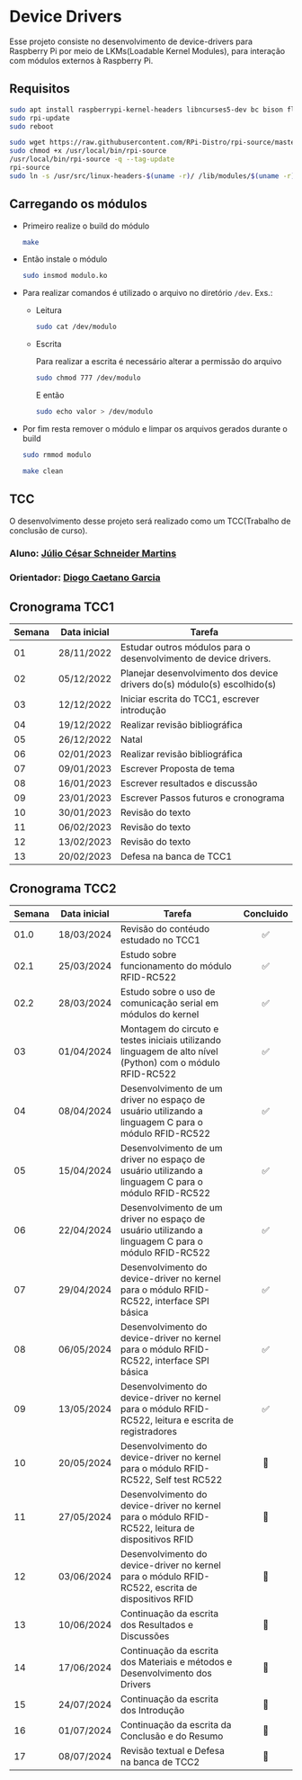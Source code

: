 # Device Drivers

Esse projeto consiste no desenvolvimento de device-drivers para Raspberry Pi por meio de LKMs(Loadable Kernel Modules), para interação com módulos externos à Raspberry Pi.

## Requisitos

```bash
sudo apt install raspberrypi-kernel-headers libncurses5-dev bc bison flex libssl-dev python2 rpi-update
sudo rpi-update
sudo reboot
```

```bash
sudo wget https://raw.githubusercontent.com/RPi-Distro/rpi-source/master/rpi-source -O /usr/local/bin/rpi-source
sudo chmod +x /usr/local/bin/rpi-source
/usr/local/bin/rpi-source -q --tag-update
rpi-source
sudo ln -s /usr/src/linux-headers-$(uname -r)/ /lib/modules/$(uname -r)/build
```

## Carregando os módulos

* Primeiro realize o build do módulo

    ```bash
    make
    ```

* Então instale o módulo

    ```bash
    sudo insmod modulo.ko
    ```

* Para realizar comandos é utilizado
 o arquivo no diretório `/dev`. Exs.:
  * Leitura

    ```bash
    sudo cat /dev/modulo
    ```
  * Escrita

    Para realizar a escrita é necessário alterar a permissão do arquivo

    ```bash
    sudo chmod 777 /dev/modulo
    ```

    E então

    ```bash
    sudo echo valor > /dev/modulo
    ```
* Por fim resta remover o módulo e limpar os arquivos gerados durante o build

    ```bash
    sudo rmmod modulo
    ```

    ```bash
    make clean
    ```

## TCC

O desenvolvimento desse projeto será realizado como um TCC(Trabalho de conclusão de curso).

### Aluno: [Júlio César Schneider Martins](https://github.com/jschneiderm98)
### Orientador: [Diogo Caetano Garcia](https://github.com/DiogoCaetanoGarcia)

## Cronograma TCC1

| Semana | Data inicial | Tarefa |
| - | - | - |
| 01 | 28/11/2022 | Estudar outros módulos para o desenvolvimento de device drivers. |
| 02 | 05/12/2022 | Planejar desenvolvimento dos device drivers do(s) módulo(s) escolhido(s)  |
| 03 | 12/12/2022 | Iniciar escrita do TCC1, escrever introdução |
| 04 | 19/12/2022 | Realizar revisão bibliográfica |
| 05 | 26/12/2022 | Natal |
| 06 | 02/01/2023 | Realizar revisão bibliográfica |
| 07 | 09/01/2023 | Escrever Proposta de tema |
| 08 | 16/01/2023 | Escrever resultados e discussão |
| 09 | 23/01/2023 | Escrever Passos futuros e cronograma |
| 10 | 30/01/2023 | Revisão do texto |
| 11 | 06/02/2023 | Revisão do texto |
| 12 | 13/02/2023 | Revisão do texto |
| 13 | 20/02/2023 | Defesa na banca de TCC1 |

## Cronograma TCC2
| Semana | Data inicial | Tarefa | Concluido |
| - | - | - | - |
| 01.0 | 18/03/2024 | Revisão do contéudo estudado no TCC1 | <center>:white_check_mark:</center> |
| 02.1 | 25/03/2024 | Estudo sobre funcionamento do módulo RFID-RC522 | <center>:white_check_mark:</center> |
| 02.2 | 28/03/2024 | Estudo sobre o uso de comunicação serial em módulos do kernel | <center>:white_check_mark:</center> |
| 03 | 01/04/2024 | Montagem do circuto e testes iniciais utilizando linguagem de alto nível (Python) com o módulo RFID-RC522 | <center>:white_check_mark:</center> |
| 04 | 08/04/2024 | Desenvolvimento de um driver no espaço de usuário utilizando a linguagem C para o módulo RFID-RC522 | <center>:white_check_mark:</center> |
| 05 | 15/04/2024 | Desenvolvimento de um driver no espaço de usuário utilizando a linguagem C para o módulo RFID-RC522 | <center>:white_check_mark:</center> |
| 06 | 22/04/2024 | Desenvolvimento de um driver no espaço de usuário utilizando a linguagem C para o módulo RFID-RC522 | <center>:white_check_mark:</center> |
| 07 | 29/04/2024 | Desenvolvimento do device-driver no kernel para o módulo RFID-RC522, interface SPI básica | <center>:white_check_mark:</center> |
| 08 | 06/05/2024 | Desenvolvimento do device-driver no kernel para o módulo RFID-RC522, interface SPI básica | <center>:white_check_mark:</center> |
| 09 | 13/05/2024 | Desenvolvimento do device-driver no kernel para o módulo RFID-RC522, leitura e escrita de registradores | <center>:white_check_mark:</center> |
| 10 | 20/05/2024 | Desenvolvimento do device-driver no kernel para o módulo RFID-RC522, Self test RC522 | <center>:black_square_button:</center> |
| 11 | 27/05/2024 | Desenvolvimento do device-driver no kernel para o módulo RFID-RC522, leitura de dispositivos RFID | <center>:black_square_button:</center> |
| 12 | 03/06/2024 | Desenvolvimento do device-driver no kernel para o módulo RFID-RC522, escrita de dispositivos RFID | <center>:black_square_button:</center> |
| 13 | 10/06/2024 | Continuação da escrita dos Resultados e Discussões |<center>:black_square_button:</center>  |
| 14 | 17/06/2024 | Continuação da escrita dos Materiais e métodos e Desenvolvimento dos Drivers | <center>:black_square_button:</center> |
| 15 | 24/07/2024 | Continuação da escrita dos Introdução | <center>:black_square_button:</center> |
| 16 | 01/07/2024 | Continuação da escrita da Conclusão e do Resumo | <center>:black_square_button:</center> |
| 17 | 08/07/2024 | Revisão textual e Defesa na banca de TCC2 | <center>:black_square_button:</center> |
